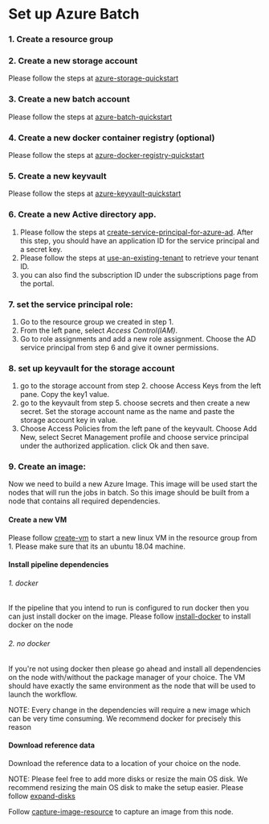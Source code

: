 # Set up Azure Batch


### 1. Create a resource group

### 2. Create a new storage account
Please follow the steps at [azure-storage-quickstart](https://docs.microsoft.com/en-us/azure/storage/common/storage-quickstart-create-account?tabs=azure-portal)

### 3. Create a new batch account
Please follow the steps at [azure-batch-quickstart](https://docs.microsoft.com/en-us/azure/batch/batch-account-create-portal)

### 4. Create a new docker container registry (optional)
Please follow the steps at [azure-docker-registry-quickstart](https://docs.microsoft.com/en-us/azure/container-registry/container-registry-get-started-portal)

### 5. Create a new keyvault
Please follow the steps at [azure-keyvault-quickstart](https://docs.microsoft.com/en-us/azure/key-vault/quick-create-portal)

### 6. Create a new Active directory app.

1. Please follow the steps at [create-service-principal-for-azure-ad](https://docs.microsoft.com/en-us/azure/azure-stack/user/azure-stack-create-service-principals#create-service-principal-for-azure-ad). After this step, you should have an application ID for the service principal and a secret key.
2. Please follow the steps at [use-an-existing-tenant](https://docs.microsoft.com/en-us/azure/active-directory/develop/quickstart-create-new-tenant#use-an-existing-tenant) to retrieve your tenant ID.
3. you can also find the subscription ID under the subscriptions page from the portal.

### 7. set the service principal role:
1. Go to the resource group we created in step 1.
2. From the left pane, select *Access Control(IAM)*.
3. Go to role assignments and add a new role assignment. Choose the AD service principal from step 6 and give it owner permissions.

### 8. set up keyvault for the storage account
1. go to the storage account from step 2. choose Access Keys from the left pane. Copy the key1 value.
2. go to the keyvault from step 5. choose secrets and then create a new secret. Set the storage account name as the name and paste the storage account key in value.
3. Choose Access Policies from the left pane of the keyvault. Choose Add New, select Secret Management profile and choose service principal under the authorized application. click Ok and then save.

### 9. Create an image:
Now we need to build a new Azure Image. This image will be used start the nodes that will run the jobs in batch. So this image should be built from a node that contains all required dependencies.

#### Create a new VM
Please follow [create-vm](https://docs.microsoft.com/en-us/azure/virtual-machines/linux/quick-create-portal) to start a new linux VM in the resource group from 1. Please make sure that its an ubuntu 18.04 machine.

#### Install pipeline dependencies
###### 1. docker
If the pipeline that you intend to run is configured to run docker then you can just install docker on the image. Please follow [install-docker](https://docs.docker.com/install/linux/docker-ce/ubuntu/#install-docker-ce-1) to install docker on the node
###### 2. no docker
If you're not using docker then please go ahead and install all dependencies on the node with/without the package manager of your choice. The VM should have exactly the same environment as the node that will be used to launch the workflow.

NOTE: Every change in the dependencies will require a new image which can be very time consuming. We recommend docker for precisely this reason

#### Download reference data
Download the reference data to a location of your choice on the node. 

NOTE: Please feel free to add more disks or resize the main OS disk. We recommend resizing the main OS disk to make the setup easier. Please follow [expand-disks](https://docs.microsoft.com/en-us/azure/virtual-machines/linux/expand-disks)

Follow [capture-image-resource](https://docs.microsoft.com/en-us/azure/virtual-machines/windows/capture-image-resource) to capture an image from this node.

